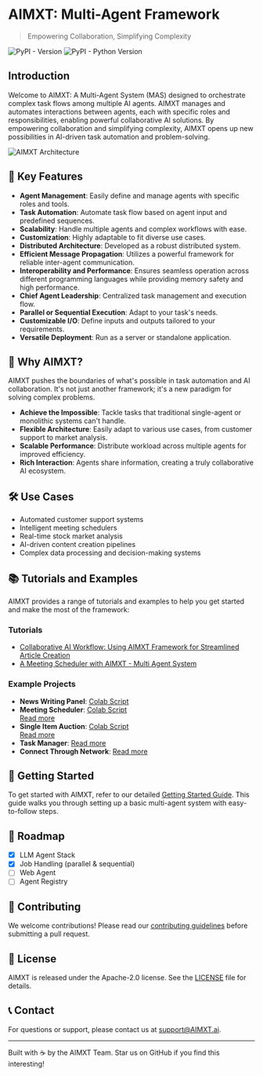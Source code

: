 # AIMXT: Multi-Agent Framework

> Empowering Collaboration, Simplifying Complexity

![PyPI - Version](https://img.shields.io/pypi/v/AIMXT.svg) ![PyPI - Python Version](https://img.shields.io/pypi/pyversions/AIMXT.svg)

## Introduction

Welcome to AIMXT: A Multi-Agent System (MAS) designed to orchestrate complex task flows among multiple AI agents. AIMXT manages and automates interactions between agents, each with specific roles and responsibilities, enabling powerful collaborative AI solutions. By empowering collaboration and simplifying complexity, AIMXT opens up new possibilities in AI-driven task automation and problem-solving.

![AIMXT Architecture](https://github.com/AIMXTai/AIMXT/blob/master/contents/images/img.png?raw=True)

## 🚀 Key Features

- **Agent Management**: Easily define and manage agents with specific roles and tools.
- **Task Automation**: Automate task flow based on agent input and predefined sequences.
- **Scalability**: Handle multiple agents and complex workflows with ease.
- **Customization**: Highly adaptable to fit diverse use cases.
- **Distributed Architecture**: Developed as a robust distributed system.
- **Efficient Message Propagation**: Utilizes a powerful framework for reliable inter-agent communication.
- **Interoperability and Performance**: Ensures seamless operation across different programming languages while providing memory safety and high performance.
- **Chief Agent Leadership**: Centralized task management and execution flow.
- **Parallel or Sequential Execution**: Adapt to your task's needs.
- **Customizable I/O**: Define inputs and outputs tailored to your requirements.
- **Versatile Deployment**: Run as a server or standalone application.

## 🌟 Why AIMXT?

AIMXT pushes the boundaries of what's possible in task automation and AI collaboration. It's not just another framework; it's a new paradigm for solving complex problems.

- **Achieve the Impossible**: Tackle tasks that traditional single-agent or monolithic systems can't handle.
- **Flexible Architecture**: Easily adapt to various use cases, from customer support to market analysis.
- **Scalable Performance**: Distribute workload across multiple agents for improved efficiency.
- **Rich Interaction**: Agents share information, creating a truly collaborative AI ecosystem.

## 🛠️ Use Cases

- Automated customer support systems
- Intelligent meeting schedulers
- Real-time stock market analysis
- AI-driven content creation pipelines
- Complex data processing and decision-making systems

## 📚 Tutorials and Examples

AIMXT provides a range of tutorials and examples to help you get started and make the most of the framework:

### Tutorials

- [Collaborative AI Workflow: Using AIMXT Framework for Streamlined Article Creation](https://medium.com/AIMXTai/collaborative-ai-workflow-using-AIMXT-framework-for-streamlined-article-creation-81bbd7ee7c01)
- [A Meeting Scheduler with AIMXT - Multi Agent System](https://medium.com/AIMXTai/a-meeting-scheduler-with-AIMXT-multi-agent-system-a7aa5a906f36)

### Example Projects

- **News Writing Panel**: [Colab Script](https://colab.research.google.com/drive/1ZMy0Iggni6fCQynBlyI1wL4WW4U_Fman?usp=sharing)
- **Meeting Scheduler**: [Colab Script](https://colab.research.google.com/drive/1C-E9BN992k5sZYeJWnVrsWA5_ryaaT8m?usp=sharing)  
  [Read more](https://github.com/AIMXTai/AIMXT/blob/master/docs/examples/meeting-sechdular.md)
- **Single Item Auction**: [Colab Script](https://colab.research.google.com/drive/1C-E9BN992k5sZYeJWnVrsWA5_ryaaT8m?usp=sharing)  
  [Read more](https://github.com/AIMXTai/AIMXT/blob/master/docs/examples/single-item-auction.md)
- **Task Manager**: [Read more](https://github.com/AIMXTai/AIMXT/blob/master/docs/examples/task-manager.md)
- **Connect Through Network**: [Read more](.https://github.com/AIMXTai/AIMXT/blob/master/docs/examples/connect-through-network.md)

## 🚦 Getting Started

To get started with AIMXT, refer to our detailed [Getting Started Guide](./docs/GettingStart.md). This guide walks you through setting up a basic multi-agent system with easy-to-follow steps.

## 🚧 Roadmap

- [X] LLM Agent Stack
- [X] Job Handling (parallel & sequential)
- [ ] Web Agent
- [ ] Agent Registry

## 🤝 Contributing

We welcome contributions! Please read our [contributing guidelines](CONTRIBUTING.md) before submitting a pull request.

## 📄 License

AIMXT is released under the Apache-2.0 license. See the [LICENSE](LICENSE) file for details.

## 📞 Contact

For questions or support, please contact us at [support@AIMXT.ai](mailto:support@AIMXT.ai).

---

Built with ☕ by the AIMXT Team. Star us on GitHub if you find this interesting!
